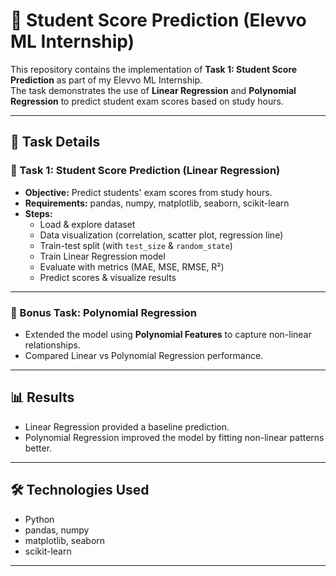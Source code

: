 # 📘 Student Score Prediction (Elevvo ML Internship)

This repository contains the implementation of **Task 1: Student Score Prediction** as part of my Elevvo ML Internship.  
The task demonstrates the use of **Linear Regression** and **Polynomial Regression** to predict student exam scores based on study hours.

---

## 🚀 Task Details

### 🔹 Task 1: Student Score Prediction (Linear Regression)
- **Objective:** Predict students' exam scores from study hours.  
- **Requirements:** pandas, numpy, matplotlib, seaborn, scikit-learn  
- **Steps:**  
  - Load & explore dataset  
  - Data visualization (correlation, scatter plot, regression line)  
  - Train-test split (with `test_size` & `random_state`)  
  - Train Linear Regression model  
  - Evaluate with metrics (MAE, MSE, RMSE, R²)  
  - Predict scores & visualize results  

---

### 🔹 Bonus Task: Polynomial Regression
- Extended the model using **Polynomial Features** to capture non-linear relationships.  
- Compared Linear vs Polynomial Regression performance.  

---

## 📊 Results
- Linear Regression provided a baseline prediction.  
- Polynomial Regression improved the model by fitting non-linear patterns better.  

---

## 🛠️ Technologies Used
- Python  
- pandas, numpy  
- matplotlib, seaborn  
- scikit-learn  

---
